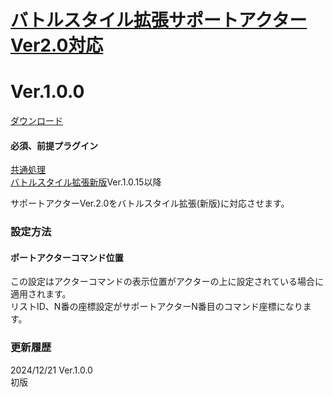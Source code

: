 # [バトルスタイル拡張サポートアクターVer2.0対応](https://raw.githubusercontent.com/nuun888/MZ/master/NUUN_BattleStyleEXWithSupportActor.js)
# Ver.1.0.0
[ダウンロード](https://raw.githubusercontent.com/nuun888/MZ/master/NUUN_BattleStyleEXWithSupportActor.js)
#### 必須、前提プラグイン
[共通処理](https://github.com/nuun888/MZ/blob/master/README/Base.md)  
[バトルスタイル拡張新版](https://github.com/nuun888/MZ/blob/master/README/BattleStyleEX.md)Ver.1.0.15以降  

サポートアクターVer.2.0をバトルスタイル拡張(新版)に対応させます。  

### 設定方法
#### ポートアクターコマンド位置
この設定はアクターコマンドの表示位置がアクターの上に設定されている場合に適用されます。  
リストID、N番の座標設定がサポートアクターN番目のコマンド座標になります。  

### 更新履歴
2024/12/21 Ver.1.0.0  
初版  
